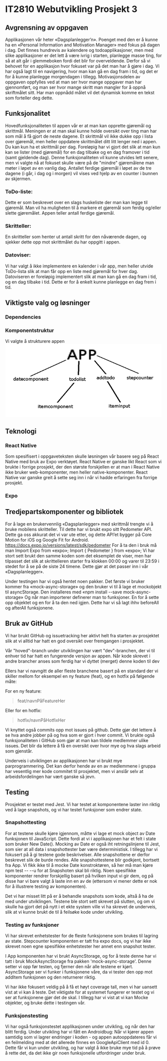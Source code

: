 # IT2810 Webutvikling Prosjekt 3

## Avgrensning av oppgaven
Applikasjonen vår heter «Dagsplanlegger’n». Poenget med den er å kunne ha en «Personal Information and Motivation Manager» med fokus på dagen i dag. Det finnes hundrevis av kalendere og todoapplikasjoner, men med slike applikasjoner er det lett å være ivrig i starten, planlegge masse ting, for så at alt går i glemmeboken fordi det blir for overveldende. Derfor så vi behovet for en applikasjon hvor fokuset var på det man har å gjøre i dag. Vi har også lagt til en navigering, hvor man kan gå en dag fram i tid, og det er for å kunne planlegge morgendagen i tillegg. Motivasjonsdelen av oppgaven oppfylles ved at man ser hvor mange oppgaver man har gjennomført, og man ser hvor mange skritt man mangler for å oppnå skriftmålet sitt. Har man oppnådd målet vil det dynamisk komme en tekst som forteller deg dette.

## Funksjonalitet
Hovedfunksjonaliteten til appen vår er at man kan opprette gjøremål og skrittmål. Meningen er at man skal kunne holde oversikt over ting man har som mål å få gjort de neste dagene. Et skrittmål vil ikke dukke opp i lista over gjøremål, men heller oppdatere skrittmålet ditt litt lenger ned i appen. Du kan kun ha et skrittmål per dag.
Foreløpig har vi gjort det slik at man kun kan se lister (med gjøremål) for en dag tilbake og en dag framover i tid (samt gjeldende dag). Denne funksjonaliteten vil kunne utvides lett senere, men vi valgte nå at fokuset skulle være på de "mindre" gjøremålene man møter i løpet av en vanlig dag. Antallet ferdige gjøremål i løpet av de tre dagene (i går, i dag og i morgen) vil vises ved hjelp av en counter i bunnen av skjermen.

### ToDo-liste:

Dette er som beskrevet over en slags huskeliste der man kan legge til gjøremål. Man vil ha muligheten til å markere et gjøremål som ferdig og/eller slette gjøremålet. Appen teller antall ferdige gjøremål.

### Skritteller:

En skritteller som henter ut antall skritt for den nåværende dagen, og sjekker dette opp mot skrittmålet du har oppgitt i appen.

### Datoviser:
Vi har valgt å ikke implementere en kalender i vår app, men heller utvide ToDo-lista slik at man får opp en liste med gjøremål for hver dag. Datoviseren er foreløpig implementert slik at man kan gå en dag fram i tid, og en dag tilbake i tid. Dette er for å enkelt kunne planlegge en dag frem i tid.

## Viktigste valg og løsninger

### Dependencies

### Komponentstruktur

Vi valgte å strukturere appen
![Komponentstrukturen](Componentstructure.png)

## Teknologi

### React Native

Som spesifisert i oppgaveteksten skulle løsningen vår basere seg på React Native med bruk av Expo verktøyet. React Native er ganske likt React som vi brukte i forrige prosjekt, der den største forskjellen er at man i React Native ikke bruker web-komponenter, men heller native-komponenter. React Native var ganske greit å sette seg inn i når vi hadde erfaringen fra forrige prosjekt.

### Expo

## Tredjepartskomponenter og bibliotek
For å lage en brukervennlig «Dagsplanlegger» med skrittmål trengte vi å bruke mobilens skritteller. Til dette har vi brukt expo sitt Pedometer API. Dette ga oss akkurat det vi var ute etter, og dette API’et bygger på Core Motion for iOS og Google Fit for Android.
https://docs.expo.io/versions/latest/sdk/pedometer
For å ta den i bruk må man 
Import Expo from «expo»;
Import { Pedometer } from «expo»;
Vi har stort sett brukt den samme koden som det eksemplet de viser, men har tilpasset det slik at skrittelleren starter fra klokken 00:00 og varer til 23:59 i stedet for å se på de siste 24 timene. Dette gjør at det passer inn i vår «Dagsplanlegger».

Under testingen har vi også hentet noen pakker.
Det første vi bruker kommer fra «mock-async-storage» og den bruker vi til å lage et mockobjekt til asyncStorage. 
Den installeres med «npm install --save mock-async-storage»
Og når man importerer definerer man to funksjoner. En for å sette opp objektet og en for å ta den ned igjen. Dette har vi så lagt ihhv beforeAll og afterAll funksjonene.


## Bruk av GitHub

Vi har brukt GitHub og issuetracking her aktivt helt fra starten av prosjektet slik at vi alltid har hatt en god oversikt over fremgangen i prosjektet.

Vår "hoved"-branch under utviklingen har vært "dev"-branchen, der vi til enhver tid har hatt en fungerende versjon av appen. Når kode skrevet i andre brancher anses som ferdig har vi dyttet (merget) denne koden til dev

Ellers har vi navngitt de aller fleste branchene basert på en standard der vi skiller mellom for eksempel en ny feature (feat), og en hotfix på følgende måte:

For en ny feature:

> feat/navnPåFeatureHer

Eller for en hotfix:

> hotfix/navnPåHotfixHer

Vi knyttet også commits opp mot issues på github. Dette gjør det lettere å se hva andre jobber på og hva som er gjort i hver commit. Vi brukte også funksjonaliteten i GitHub som gjør at man kan tildele medlemmer ulike issues. Det blir da lettere å få en oversikt over hvor mye og hva slags arbeid som gjenstår.

Underveis i utviklingen av applikasjonen har vi brukt mye parprogrammering. Det kan derfor hende av en av medlemmene i gruppa har vesentlig mer kode commitet til prosjektet, men vi anslår selv at arbeidsfordelingen har vært ganske så jevn.

## Testing

Prosjektet er testet med Jest. Vi har testet at komponentene laster inn riktig ved å lage snapshots, og vi har testet funksjoner som endrer state.

### Snapshottesting

For at testene skulle kjøre igjennom, måtte vi lage et mock object av Date funksjonen til JavaScript. Dette fordi at vi i applikasjonen har et felt i state som bruker New Date(). Mocking av Date er også iht retningslinjene til Jest, som sier at all data i snapshottester bør være deterministisk.
I tillegg har vi fokusert på å gi testene gode beskrivelser. Alle snapshottene er derfor beskrevet slik de burde rendes.
Alle snapshottestene blir godkjent, bortsett fra App. Vi fikk ikke til å mocke Date konstroktøren, så her må man kjøre npm test -- --u for at Snapshoten skal bli riktig. Noen spesifikke komponenter rendrer forskjellig basert på hvilken input vi gir dem, og på disse har vi bare valgt å laste inn en av de (ettersom vi mener dette er nok for å illustrere testing av komponenten).

Det vi har misset litt på er å behandle snapshots som kode, altså å ha de med under utviklingen. Testene ble stort sett skrevet på slutten, og om vi skulle ha gjort det på nytt i et ekte system ville vi ha skrevet de underveis, slik at vi kunne brukt de til å feilsøke kode under utvikling.

### Testing av funksjoner

Vi har skrevet enhetstester for de fleste funksjonene som brukes til lagring av state.
Stepcounter komponenten er tatt fra expo docs, og vi har ikke skrevet noen egne spesifikke enhetstester her annet enn snapshot tester.

I App komponenten har vi brukt AsyncStorage, og for å teste denne har vi tatt i bruk MockAsyncStorage fra pakken 'mock-async-storage'. Denne setter vi opp før testen, og fjerner den når alle testene er kjørt. AsyncStorage ser vi funker i funksjonene våre, da vi tester den opp mot addItem funksjonen og den returnerer riktig.

Vi har ikke fokusert veldig på å få et høyt coverage tall, men vi har uansett vist at vi kan å teste. Det viktigste for at systemet fungerer er testet og vi ser at funksjonene gjør det de skal. I tillegg har vi vist at vi kan Mocke objekter, og bruke dette i testingen vår.

### Funksjonstesting

Vi har også funksjonstestet applikasjonen under utvikling, og når den har blitt ferdig.
Under utvikling har vi fått en Androidbug:
Når vi kjører appen samtidig som vi lagrer endringer i koden - og appen autooppdateres får vi en feilmelding med at det allerede finnes en GoogleApiClient med id 0. Dette får vi kun under utvikling, og har valgt å ikke bruke mye tid på å prøve å rette det, da det ikke gir noen funksjonelle utfordringer under bruk.
